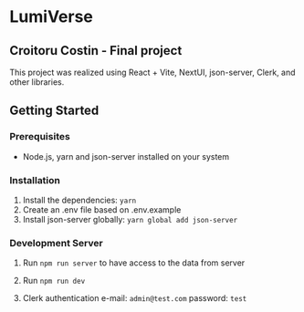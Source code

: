 # LumiVerse

## Croitoru Costin - Final project

This project was realized using React + Vite, NextUI, json-server, Clerk, and other libraries.

## Getting Started

### Prerequisites

- Node.js, yarn and json-server installed on your system

### Installation

1. Install the dependencies: `yarn`
2. Create an .env file based on .env.example
3. Install json-server globally: `yarn global add json-server`

### Development Server

1. Run `npm run server`
   to have access to the data from server

2. Run `npm run dev`

3. Clerk authentication e-mail: `admin@test.com`
   password: `test`
